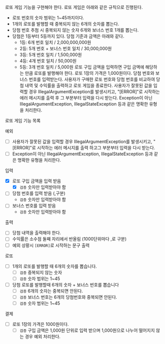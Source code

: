로또 게임 기능을 구현해야 한다. 로또 게임은 아래와 같은 규칙으로 진행된다.

- 로또 번호의 숫자 범위는 1~45까지이다.
- 1개의 로또를 발행할 때 중복되지 않는 6개의 숫자를 뽑는다.
- 당첨 번호 추첨 시 중복되지 않는 숫자 6개와 보너스 번호 1개를 뽑는다.
- 당첨은 1등부터 5등까지 있다. 당첨 기준과 금액은 아래와 같다.
    - 1등: 6개 번호 일치 / 2,000,000,000원
    - 2등: 5개 번호 + 보너스 번호 일치 / 30,000,000원
    - 3등: 5개 번호 일치 / 1,500,000원
    - 4등: 4개 번호 일치 / 50,000원
    - 5등: 3개 번호 일치 / 5,000원
      로또 구입 금액을 입력하면 구입 금액에 해당하는 만큼 로또를 발행해야 한다.
      로또 1장의 가격은 1,000원이다.
      당첨 번호와 보너스 번호를 입력받는다.
      사용자가 구매한 로또 번호와 당첨 번호를 비교하여 당첨 내역 및 수익률을 출력하고 로또 게임을 종료한다.
      사용자가 잘못된 값을 입력할 경우 IllegalArgumentException를 발생시키고, "[ERROR]"로 시작하는 에러 메시지를 출력 후 그 부분부터 입력을 다시 받는다.
      Exception이 아닌 IllegalArgumentException, IllegalStateException 등과 같은 명확한 유형을 처리한다.


로또 게임 기능 목록

예외
- [ ] 사용자가 잘못된 값을 입력할 경우 IllegalArgumentException를 발생시키고, "[ERROR]"로 시작하는 에러 메시지를 출력 하고그 부분부터 입력을 다시 받는다.
- [ ] Exception이 아닌 IllegalArgumentException, IllegalStateException 등과 같은 명확한 유형을 처리한다.

입력
- [x] 로또 구입 금액을 입력 받음
  - [x] `검증` 숫자만 입력받아야 함
- [ ] 당첨 번호를 입력 받음 (,구분)
  - `검증` 숫자만 입력받아야 함
- [ ] 보너스 번호를 입력 받음
  - `검증` 숫자만 입력받아야 함

출력
- [ ] 당첨 내역을 출력해야 한다.
- [ ] 수익률은 소수점 둘째 자리에서 반올림 (1000단위마다 ,로 구분)
- [ ] 예외 상황시 `[ERROR]`로 시작하는 문구 출력

로또
- [ ] 1개의 로또를 발행할 때 6개의 숫자를 뽑습니다.
  - [ ] `검증` 중복되지 않는 숫자
  - [ ] `검증` 숫자 법위는 1~45
- [ ] 당첨 로또를 발행할때 6개의 숫자 + 보너스 번호를 뽑습니다
  - [ ] `검증` 6개의 숫자는 중복되면 안된다.
  - [ ] `검증` 보너스 번호는 6개의 당첨번호와 중복되면 안된다.
  - [ ] `검증` 숫자 범위는 1~45

결제
- [ ] 로또 1장의 가격은 1000원이다.
  - [ ] `검증` 구입 금액은 1,000원 단위로 입력 받으며 1,000원으로 나누어 떨어지지 않는 경우 예외 처리한다.